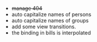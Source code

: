 - ~~manage 404~~ 
- auto capitalize names of persons
- auto capitalize names of groups
- add some view transitions.
- the binding in bills is interpolated
